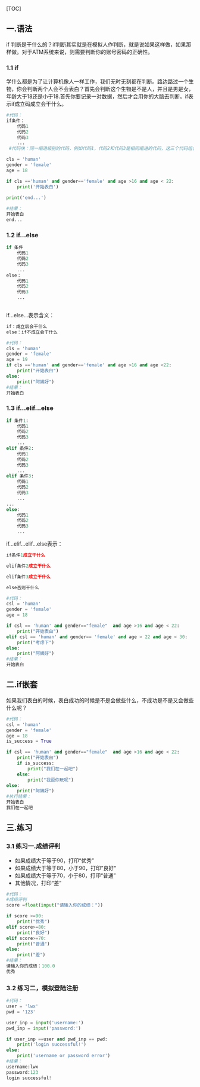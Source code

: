 [TOC]

## 一.语法

if 判断是干什么的？if判断其实就是在模拟人作判断，就是说如果这样做，如果那样做。对于ATM系统来说，则需要判断你的账号密码的正确性。

### 1.1 if

学什么都是为了让计算机像人一样工作，我们无时无刻都在判断。路边路过一个生物，你会判断两个人会不会表白？首先会判断这个生物是不是人，并且是男是女，年龄大于18还是小于18.首先你要记录一对数据，然后才会用你的大脑去判断。if表示if成立码成立会干什么。

```python
#代码：
if条件：
	代码1
    代码2
    代码3
    ...
 #代码块：同一缩进级别的代码，例如代码1，代码2和代码3是相同缩进的代码，这三个代码组合在一起就是一个代码块，相同缩进的代码会自上而下的运行
```

```python
cls = 'human'
gender = 'female'
age = 18

if cls =='human' and gender=='female' and age >16 and age < 22:
    print('开始表白')

print('end...')
 
#结果：
开始表白
end...
```

### 1.2 if...else

```python
if 条件
	代码1
    代码2
    代码3
    ...
else：
	代码1
    代码2
    代码3
    ...
	
```

if...else...表示含义：	

```Python
if：成立后会干什么
else：if不成立会干什么	
```

```python
#代码：
cls = 'human'
gender = 'female'
age = 19
if cls =='human' and gender=='female' and age >16 and age <22:
    print("开始表白")
else:
    print("阿姨好")
#结果：
开始表白
```

### 1.3 if...elif...else

```python
if 条件1:
    代码1
    代码2
    代码3
    ...
elif 条件2:
    代码1
    代码2
    代码3
    ...
elif 条件3:
    代码1
    代码2
    代码3
    ...
...
else:
    代码1
    代码2
    代码3
    ...
```

if...elif...elif...else表示：

```Python
if条件1成立干什么

elif条件2成立干什么

elif条件3成立干什么

else否则干什么
```

```python
#代码：
csl = 'human'
gender = 'female'
age = 18

if csl == 'human' and gender=="female"  and age >16 and age < 22:
    print("开始表白")
elif csl == 'human' and gender== 'female' and age > 22 and age < 30:
    print("考虑下")
else:
    print("阿姨好")
#结果：
开始表白
```

## 二.if嵌套

如果我们表白的时候，表白成功的时候是不是会做些什么，不成功是不是又会做些什么呢？

```python
#代码：
csl = 'human'
gender = 'female'
age = 18
is_success = True

if csl == 'human' and gender=="female"  and age >16 and age < 22:
    print("开始表白")
    if is_success:
        print("我们在一起吧")
    else:
        print("我逗你玩呢")
else:
    print("阿姨好")
#执行结果：
开始表白
我们在一起吧
```

## 三.练习

### 3.1 练习一.成绩评判

- 如果成绩大于等于90，打印“优秀”
- 如果成绩大于等于80，小于90，打印”良好“
- 如果成绩大于等于70，小于80，打印“普通”
- 其他情况，打印“差”

```python
#代码：
#成绩评判
score =float(input("请输入你的成绩："))

if score >=90:
    print("优秀")
elif score>=80:
    print("良好")
elif score>=70:
    print("普通")
else:
    print("差")
#结果：
请输入你的成绩：100.0
优秀
```

### 3.2 练习二，模拟登陆注册

```python
#代码：
user = 'lwx'
pwd = '123'

user_inp = input('username:')
pwd_inp = input('password:')

if user_inp ==user and pwd_inp == pwd:
    print('login successful!')
else:
    print('username or password error')
#结果：
username:lwx
password:123
login successful!
```
